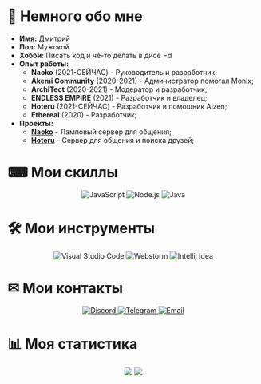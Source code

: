 

# 👋 Немного обо мне

* **Имя:** Дмитрий
* **Пол:** Мужской
* **Хобби:** Писать код и чё-то делать в дисе =d
* **Опыт работы:**
    - **Naoko** (2021-СЕЙЧАС) - Руководитель и разработчик;
    - **Akemi Community** (2020-2021) - Администратор помогал Monix;
    - **ArchiTect** (2020-2021) - Модератор и разработчик;
    - **ENDLESS EMPIRE** (2021) - Разработчик и владелец;
    - **Hoteru** (2021-СЕЙЧАС) - Разработчик и помощник Aizen;
    - **Ethereal** (2020) - Разработчик;
* **Проекты:**
    - [**Naoko**](https://discord.gg/SfRmKNjh6b) - Ламповый сервер для общения;
    - [**Hoteru**](https://discord.gg/SfRmKNjh6b) - Сервер для общения и поиска друзей;

# ⌨ Мои скиллы
<p align="center">
    <img alt="JavaScript" src="https://img.shields.io/badge/JavaScript-F7DF1E?&style=for-the-badge&logo=JavaScript&logoColor=222222" />
    <img alt="Node.js" src="https://img.shields.io/badge/Node.js-339933?style=for-the-badge&logo=Node.js&logoColor=white" />
    <img alt="Java" src="https://img.shields.io/badge/Java-292929?style=for-the-badge&logo=Java&logoColor=e91f32" />

</p>

# 🛠 Мои инструменты
<p align="center">
    <img alt="Visual Studio Code" src="https://img.shields.io/badge/Visual%20Studio%20Code-007ACC?&style=for-the-badge&logo=Visual-Studio-Code&logoColor=white" />
    <img alt="Webstorm" src="https://img.shields.io/badge/Webstorm%20-4B32C3?&style=for-the-badge&logo=Webstorm&logoColor=white" />
    <img alt="Intellij Idea" src="https://img.shields.io/badge/Intellij Idea%20%20Effects-fe315d?&style=for-the-badge&logo=Intellij-Idea&logoColor=white" />
</p>

# ✉ Мои контакты
<p align= "center">
    <a href="https://discord.gg/SfRmKNjh6b"> <img alt="Discord" src="https://img.shields.io/badge/Discord-7289DA?&style=for-the-badge&logo=Discord&logoColor=white" /> </a>
    <a href="https://t.me/KiraNaoko"> <img alt="Telegram" src="https://img.shields.io/badge/Telegram-26A5E4?&style=for-the-badge&logo=Telegram&logoColor=white" /> </a>
    <a href="mailto:Harume-outlook.com"> <img alt="Email" src="https://img.shields.io/badge/Email-EA4335?&style=for-the-badge&logo=Gmail&logoColor=white" /> </a>
</p>

# 📊 Моя статистика
<p align="center">
    <img src="https://github-readme-stats.vercel.app/api?username=rxflex&show_icons=true&theme=dark" />
    <img src="https://github-readme-stats.vercel.app/api/wakatime?username=smookywizard&theme=dark" />
</p>
